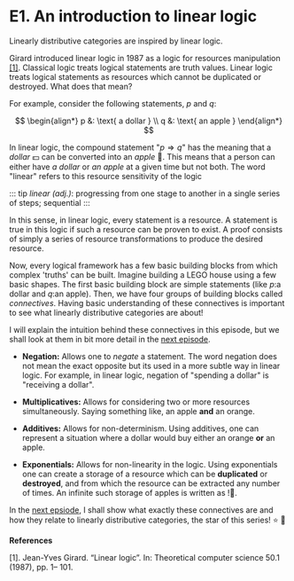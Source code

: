 <!-- title -->

# E1. An introduction to linear logic

Linearly distributive categories are inspired by linear logic. 

Girard introduced linear logic in 1987 as a logic for resources manipulation [[1]](https://www.sciencedirect.com/science/article/pii/0304397587900454). Classical logic treats logical statements are truth values. Linear logic treats logical
statements as resources which cannot be duplicated or destroyed. What does that mean? 

For example, consider the following statements, $p$ and $q$:

$$
\begin{align*}
p &: \text{ a dollar } \\
q &: \text{ an apple } 
\end{align*}
$$

In linear logic, the compound statement 
"$p \Rightarrow q$" has the meaning that a *dollar* :dollar: can be converted into an *apple* :apple:. This means that a person can either have *a dollar* or *an apple* at a given time but not both. 
The word "linear" refers to this resource sensitivity of the 
logic 

::: tip
*linear (adj.)*: progressing from one stage to another in a single series of steps; sequential
:::

In this sense, in linear logic, every statement is a resource. A statement is true in this logic if such a resource can be proven to exist. A proof consists of simply a series of resource transformations to produce the desired resource.

Now, every logical framework has a few basic building blocks from which complex 'truths' can be built. Imagine building a LEGO house using a few basic shapes. The first basic building block are simple statements (like $p:$a dollar and $q:$an apple). Then, we have four groups of building blocks called *connectives*. Having basic understanding of these connectives is important to see what linearly distributive categories are about! 

 I will explain the intuition behind these connectives in this episode, but we shall look at them in bit more detail in the [next episode](/chapter1/connectives.md).


- **Negation:** Allows one to *negate* a statement. The word negation does not mean the exact opposite but its used in a more subtle way in linear logic. For example, in linear logic, negation of "spending a dollar" is "receiving a dollar".

- **Multiplicatives:** Allows for considering two or more resources simultaneously. Saying something like, an apple **and** an orange.

- **Additives:** Allows for non-determinism. Using additives, one can represent a situation where a dollar would buy either an orange **or** an apple. 

- **Exponentials:** Allows for non-linearity in the logic. Using exponentials one can create  a storage of a resource which can be **duplicated** or **destroyed**, and from which the resource can be extracted any number of times. An infinite such storage of apples is written as $!$:apple:.

In the [next epsiode](/chapter1/connectives.md), I shall show what exactly these connectives are and how they relate to linearly distributive categories, the star of this series! :star: :tada:

**References**

[1]. Jean-Yves Girard. “Linear logic”. In: Theoretical computer science 50.1 (1987), pp. 1–
101.

<CommentService/>
